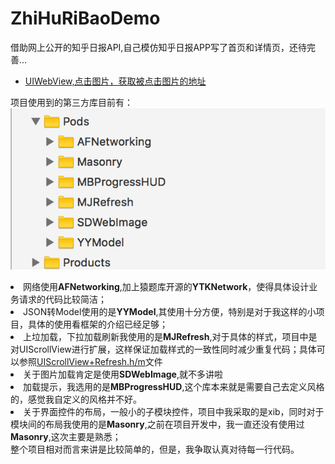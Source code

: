 # ZhiHuRiBaoDemo
借助网上公开的知乎日报API,自己模仿知乎日报APP写了首页和详情页，还待完善...

 - [UIWebView,点击图片，获取被点击图片的地址](https://github.com/hqyangtze/water/blob/master/%E8%87%AA%E5%B7%B1%E7%9A%84%E6%8A%80%E6%9C%AF%E6%96%87%E7%AB%A0/UIWebView%E8%8E%B7%E5%8F%96%E8%A2%AB%E7%82%B9%E5%87%BB%E5%9B%BE%E7%89%87%E7%9A%84%E5%9C%B0%E5%9D%80.md)

<div>
项目使用到的第三方库目前有：
<div>
<img src = "./Des Images/third_part_frameworks.png">
<ol>
</div>
<p>
<li>网络使用<strong>AFNetworking</strong>,加上猿题库开源的<strong>YTKNetwork</strong>，使得具体设计业务请求的代码比较简洁；</li>
<li>JSON转Model使用的是<strong>YYModel</strong>,其使用十分方便，特别是对于我这样的小项目，具体的使用看框架的介绍已经足够；</li>
<li>上垃加载，下拉加载刷新我使用的是<strong>MJRefresh</strong>,对于具体的样式，项目中是对UIScrollView进行扩展，这样保证加载样式的一致性同时减少重复代码；具体可以参照<a href = "https://github.com/hqyangtze/ZhiHuRiBaoDemo/tree/master/ZhiHuRiBaoDemo/ZhiHuRiBaoExample/Classes/ViewHelper/Category">UIScrollView+Refresh.h/m</a>文件</li>
<li>关于图片加载肯定是使用<strong>SDWebImage</strong>,就不多讲啦</li>
<li>加载提示，我选用的是<strong>MBProgressHUD</strong>,这个库本来就是需要自己去定义风格的，感觉我自定义的风格并不好。</li>
<li>关于界面控件的布局，一般小的子模块控件，项目中我采取的是xib，同时对于模块间的布局我使用的是<strong>Masonry</strong>,之前在项目开发中，我一直还没有使用过<strong>Masonry</strong>,这次主要是熟悉；</li>
</ol>
</div>
整个项目相对而言来讲是比较简单的，但是，我争取认真对待每一行代码。
